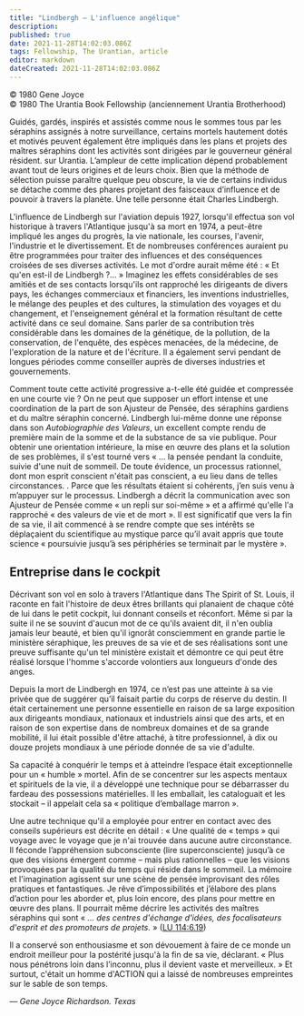 ```yaml
---
title: "Lindbergh — L'influence angélique"
description: 
published: true
date: 2021-11-28T14:02:03.086Z
tags: Fellowship, The Urantian, article
editor: markdown
dateCreated: 2021-11-28T14:02:03.086Z
---
```


<p class="v-card v-sheet theme--light grey lighten-3 px-2">© 1980 Gene Joyce<br>© 1980 The Urantia Book Fellowship (anciennement Urantia Brotherhood)</p>


Guidés, gardés, inspirés et assistés comme nous le sommes tous par les séraphins assignés à notre surveillance, certains mortels hautement dotés et motivés peuvent également être impliqués dans les plans et projets des maîtres séraphins dont les activités sont dirigées par le gouverneur général résident. sur Urantia. L’ampleur de cette implication dépend probablement avant tout de leurs origines et de leurs choix. Bien que la méthode de sélection puisse paraître quelque peu obscure, la vie de certains individus se détache comme des phares projetant des faisceaux d’influence et de pouvoir à travers la planète. Une telle personne était Charles Lindbergh.

L'influence de Lindbergh sur l'aviation depuis 1927, lorsqu'il effectua son vol historique à travers l'Atlantique jusqu'à sa mort en 1974, a peut-être impliqué les anges du progrès, la vie nationale, les courses, l'avenir, l'industrie et le divertissement. Et de nombreuses conférences auraient pu être programmées pour traiter des influences et des conséquences croisées de ses diverses activités. Le mot d'ordre aurait même été : « Et qu'en est-il de Lindbergh ?... » Imaginez les effets considérables de ses amitiés et de ses contacts lorsqu'ils ont rapproché les dirigeants de divers pays, les échanges commerciaux et financiers, les inventions industrielles, le mélange des peuples et des cultures, la stimulation des voyages et du changement, et l'enseignement général et la formation résultant de cette activité dans ce seul domaine. Sans parler de sa contribution très considérable dans les domaines de la génétique, de la pollution, de la conservation, de l'enquête, des espèces menacées, de la médecine, de l'exploration de la nature et de l'écriture. Il a également servi pendant de longues périodes comme conseiller auprès de diverses industries et gouvernements.

Comment toute cette activité progressive a-t-elle été guidée et compressée en une courte vie ? On ne peut que supposer un effort intense et une coordination de la part de son Ajusteur de Pensée, des séraphins gardiens et du maître séraphin concerné. Lindbergh lui-même donne une réponse dans son _Autobiographie des Valeurs_, un excellent compte rendu de première main de la somme et de la substance de sa vie publique. Pour obtenir une orientation intérieure, la mise en œuvre des plans et la solution de ses problèmes, il s'est tourné vers « … la pensée pendant la conduite, suivie d'une nuit de sommeil. De toute évidence, un processus rationnel, dont mon esprit conscient n'était pas conscient, a eu lieu dans de telles circonstances. . Parce que les résultats étaient si cohérents, j’en suis venu à m’appuyer sur le processus. Lindbergh a décrit la communication avec son Ajusteur de Pensée comme « un repli sur soi-même » et a affirmé qu'elle l'a rapproché « des valeurs de vie et de mort ». Il est significatif que vers la fin de sa vie, il ait commencé à se rendre compte que ses intérêts se déplaçaient du scientifique au mystique parce qu’il avait appris que toute science « poursuivie jusqu’à ses périphéries se terminait par le mystère ».

## Entreprise dans le cockpit

Décrivant son vol en solo à travers l'Atlantique dans The Spirit of St. Louis, il raconte en fait l'histoire de deux êtres brillants qui planaient de chaque côté de lui dans le petit cockpit, lui donnant conseils et réconfort. Même si par la suite il ne se souvint d'aucun mot de ce qu'ils avaient dit, il n'en oublia jamais leur beauté, et bien qu'il ignorât consciemment en grande partie le ministère séraphique, les preuves de sa vie et de ses réalisations sont une preuve suffisante qu'un tel ministère existait et démontre ce qui peut être réalisé lorsque l'homme s'accorde volontiers aux longueurs d'onde des anges.

Depuis la mort de Lindbergh en 1974, ce n’est pas une atteinte à sa vie privée que de suggérer qu’il faisait partie du corps de réserve du destin. Il était certainement une personne essentielle en raison de sa large exposition aux dirigeants mondiaux, nationaux et industriels ainsi que des arts, et en raison de son expertise dans de nombreux domaines et de sa grande mobilité, il lui était possible d'être attaché, à titre professionnel, à dix ou douze projets mondiaux à une période donnée de sa vie d'adulte.

Sa capacité à conquérir le temps et à atteindre l’espace était exceptionnelle pour un « humble » mortel. Afin de se concentrer sur les aspects mentaux et spirituels de la vie, il a développé une technique pour se débarrasser du fardeau des possessions matérielles. Il les emballait, les cataloguait et les stockait – il appelait cela sa « politique d’emballage marron ».

Une autre technique qu'il a employée pour entrer en contact avec des conseils supérieurs est décrite en détail : « Une qualité de « temps » qui voyage avec le voyage que je n'ai trouvée dans aucune autre circonstance. Il féconde l’appréhension subconsciente (lire superconsciente) jusqu’à ce que des visions émergent comme – mais plus rationnelles – que les visions provoquées par la qualité du temps qui réside dans le sommeil. La mémoire et l'imagination agissent sur une scène de pensée improvisant des rôles pratiques et fantastiques. Je rêve d’impossibilités et j’élabore des plans d’action pour les aborder et, plus loin encore, des plans pour mettre en œuvre des plans. Il pourrait même décrire les activités des maîtres séraphins qui sont « _... des centres d'échange d'idées, des focalisateurs d'esprit et des promoteurs de projets._ » ([LU 114:6.19](/fr/The_Urantia_Book/114#p6_19))

Il a conservé son enthousiasme et son dévouement à faire de ce monde un endroit meilleur pour la postérité jusqu'à la fin de sa vie, déclarant. « Plus nous pénétrons loin dans l’inconnu, plus il devient vaste et merveilleux. » Et surtout, c'était un homme d'ACTION qui a laissé de nombreuses empreintes sur le sable de son temps.

— _Gene Joyce_
_Richardson. Texas_

